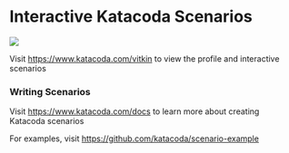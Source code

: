 # Interactive Katacoda Scenarios

[![](http://shields.katacoda.com/katacoda/vitkin/count.svg)](https://www.katacoda.com/vitkin "Get your profile on Katacoda.com")

Visit https://www.katacoda.com/vitkin to view the profile and interactive scenarios

### Writing Scenarios
Visit https://www.katacoda.com/docs to learn more about creating Katacoda scenarios

For examples, visit https://github.com/katacoda/scenario-example
